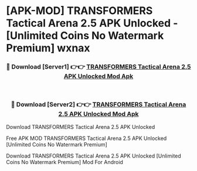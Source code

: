 # [APK-MOD] TRANSFORMERS  Tactical Arena 2.5 APK Unlocked - [Unlimited Coins No Watermark Premium] wxnax



<div align="center">
<h3>🔴 Download [Server1] 👉👉 <a href="https://momento.my/?title=TRANSFORMERS__Tactical_Arena_2.5_APK_Unlocked">TRANSFORMERS  Tactical Arena 2.5 APK Unlocked Mod Apk</a></h3><br>

<h3>🔴 Download [Server2] 👉👉 <a href="https://momento.my/?title=TRANSFORMERS__Tactical_Arena_2.5_APK_Unlocked">TRANSFORMERS  Tactical Arena 2.5 APK Unlocked Mod Apk</a></h3>
</div>



Download TRANSFORMERS  Tactical Arena 2.5 APK Unlocked 

Free APK MOD TRANSFORMERS  Tactical Arena 2.5 APK Unlocked [Unlimited Coins No Watermark Premium]

Download TRANSFORMERS  Tactical Arena 2.5 APK Unlocked [Unlimited Coins No Watermark Premium] Mod For Android
